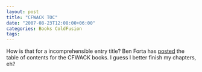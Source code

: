 ```yaml
---
layout: post
title: "CFWACK TOC"
date: "2007-08-23T12:08:00+06:00"
categories: Books ColdFusion 
tags: 
---
```


How is that for a incomprehensible entry title? Ben Forta has <a href="http://www.forta.com/blog/index.cfm/2007/8/23/CFWACK-8-Details-And-TOC">posted</a> the table of contents for the CFWACK books. I guess I better finish my chapters, eh?
